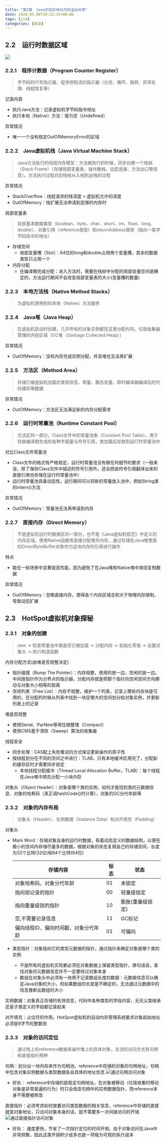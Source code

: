 ```yaml
---
title: "第2章　Java内存区域与内存溢出异常"
date: 2020-05-08T10:32:33+08:00
tags: [jvm]
categories: [阅读]
---
```


## 2.2　运行时数据区域
![](/images/read/jvm/2-1.jpg)
### 2.2.1　程序计数器（Program Counter Register）
>字节码的行号指示器，程序控制流的指示器（分支、循环、跳转、异常处理、线程恢复等）

记录内容
- 执行Java方法：记录虚拟机字节码指令地址
- 执行本地（Native）方法：值为空（Undefined）

异常情况
- 唯一一个没有规定OutOfMemoryError的区域
### 2.2.2　Java虚拟机栈（Java Virtual Machine Stack）
>Java方法执行的线程内存模型：方法被执行的时候，同步创建一个栈帧（Stack Frame）（存储局部变量表、操作数栈、动态连接、方法出口等信息）。方法执行过程对应栈帧从入栈到出栈的过程

异常情况
- StackOverflow：线程请求的栈深度 > 虚拟机允许的深度  
- OutOfMemory：栈扩展无法申请到足够的内存时

局部变量表
>存放基本数据类型（boolean、byte、char、short、int、float、long、double）、对象引用（reference类型）和returnAddress类型（指向一条字节码指令的地址）
- 存储空间
  - 局部变量槽（Slot）：64位的long和double占用两个变量槽，其余的数据类型只占用一个
- 内存分配
  - 在编译期完成分配：进入方法时，需要在栈帧中分配的局部变量空间是确定的，方法运行期间不会改变局部变量表的大小(变量槽的数量)

### 2.2.3　本地方法栈（Native Method Stacks）
>为虚拟机使用到的本地（Native）方法服务

### 2.2.4　Java堆（Java Heap）
>在虚拟机启动时创建，几乎所有的对象实例都在这里分配内存。垃圾收集器管理的内存区域（GC堆（Garbage Collected Heap））

异常情况
- OutOfMemory：没有内存完成实例分配，并且堆也无法再扩展

### 2.2.5　方法区（Method Area）
>存储已被虚拟机加载的类型信息、常量、静态变量、即时编译器编译后的代码缓存等数据

异常情况
- OutOfMemory：方法区无法满足新的内存分配需求

### 2.2.6　运行时常量池（Runtime Constant Pool）
>方法区的一部分。Class文件中的常量池表（Constant Pool Table），用于存放编译期生成的各种字面量与符号引用，类加载后存放到运行时常量池中

对比Class文件常量池
- Class文件的格式有严格规定，运行时常量池没有做任何细节的要求（一般来说，除了保存Class文件中描述的符号引用外，还会把由符号引用翻译出来的直接引用也存储在运行时常量池中）
- 运行时常量池具备动态性，运行期间可以将新的常量放入池中，例如String类的intern()方法

异常情况
- OutOfMemory：常量池无法再申请到内存

### 2.2.7　直接内存（Direct Memory）
>不是虚拟机运行时数据区的一部分，也不是《Java虚拟机规范》中定义的内存区域。使用Native函数库直接分配堆外内存，通过存储在Java堆里面的DirectByteBuffer对象作为这块内存的引用进行操作

特点
- 能在一些场景中显著提高性能，因为避免了在Java堆和Native堆中来回复制数据

异常情况
- OutOfMemory：忽略直接内存，使得各个内存区域总和大于物理内存限制，导致动态扩展

## 2.3　HotSpot虚拟机对象探秘
### 2.3.1　对象的创建
>new -> 检查常量池中类是否已被加载 -> 分配内存 -> 初始化零值 -> 设置对象头 -> 执行构造函数

内存分配方式(由堆是否规整决定)
- 指针碰撞（Bump The Pointer）：内存规整，使用的放一边，空闲的放一边，中间放指针作为分界点的指示器，分配内存就是把那个指针向空闲空间方向挪动与对象大小相等的距离
- 空闲列表（Free List）：内存不规整，维护一个列表，记录上哪些内存块是可用的，在分配的时候从列表中找到一块足够大的空间划分给对象实例，并更新列表上的记录

堆是否规整
- 使用Serial、ParNew等带压缩整理（Compact）
- 使用CMS基于清除（Sweep）算法的收集器

线程安全
- 同步处理：CAS配上失败重试的方式保证更新操作的原子性
- 按线程划分在不同的空间之中进行：TLAB，只有本地缓冲区用完了，分配新的缓存区时才需要同步锁定
  - 本地线程分配缓冲（Thread Local Allocation Buffer，TLAB）：每个线程在Java堆中预先分配一小块内存

对象头（Object Header）：对象是哪个类的实例、如何才能找到类的元数据信息、对象的哈希码（真正调hashCode()时计算）、对象的GC分代年龄等

### 2.3.2　对象的内存布局
>对象头（Header）、实例数据（Instance Data）和对齐填充（Padding）

对象头
- Mark Word：存储对象自身的运行时数据，有着动态定义的数据结构，以便在极小的空间内存储尽量多的数据，根据对象的状态复用自己的存储空间，长度为32个比特(32位)和64个比特(64位)

  | 存储内容                             | 标志 | 状态             |
  | ------------------------------------ | ---- | ---------------- |
  | 对象哈希码、对象分代年龄             | 01   | 未锁定           |
  | 指向锁记录的指针                     | 00   | 轻量级锁定       |
  | 指向重量级锁的指针                   | 10   | 膨胀(重量级锁定) |
  | 空,不需要记录信息                    | 11   | GC标记           |
  | 偏向线程ID、偏向时间戳、对象分代年龄 | 01   | 可偏向           |

- 类型指针：对象指向它的类型元数据的指针，通过指针来确定对象是哪个类的实例
  - 不是所有的虚拟机实现都必须在对象数据上保留类型指针，换句话说，查找对象的元数据信息并不一定要经过对象本身
  - 数组在对象头中必须有一块用于记录数组长度的数据：元数据信息可以确定Java对象的大小，但如果数组的长度是不确定的，无法通过元数据中的信息推断出数组的大小

实例数据：对象真正存储的有效信息，代码中各种类型的字段内容，无论父类继承还是子类定义的字段都记录起来

对齐填充：占位符的作用。HotSpot虚拟机的自动内存管理系统要求对象起始地址必须是8字节的整数倍

### 2.3.3　对象的访问定位
>通过栈上的reference数据来操作堆上的具体对象，主流的访问方式有句柄和直接指针两种

句柄：划分出一块内存来作为句柄池，reference中存储的对象的句柄地址，句柄中包含对象实例数据与类型数据各自具体的地址信息
![](/images/read/jvm/2-2.jpg "通过句柄访问对象")
  - 好处： reference中存储的是稳定句柄地址，在对象被移动（垃圾收集时移动对象是非常普遍的行为）时只会改变句柄中的实例数据指针，而reference本身不需要被修改

直接指针：必须考虑如何放置访问类型数据的相关信息，reference中存储的直接就是对象地址，只访问对象本身的话，就不需要多一次间接访问的开销
![](/images/read/jvm/2-3.jpg "通过直接指针访问对象")
  - 好处： 速度更快，节省了一次指针定位的时间开销，由于对象访问在Java中非常频繁，因此这类开销积少成多也是一项极为可观的执行成本